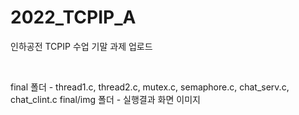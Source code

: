 # 2022_TCPIP_A
<p> 인하공전 TCPIP 수업 기말 과제 업로드 </p><br>

<p> 
  final 폴더 - thread1.c, thread2.c, mutex.c, semaphore.c, chat_serv.c, chat_clint.c
  final/img 폴더 - 실행결과 화면 이미지
</p>

